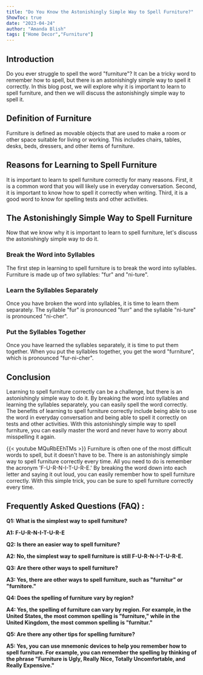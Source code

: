 ```yaml
---
title: "Do You Know the Astonishingly Simple Way to Spell Furniture?"
ShowToc: true 
date: "2023-04-24"
author: "Amanda Blish" 
tags: ["Home Decor","Furniture"]
---
```

## Introduction

Do you ever struggle to spell the word "furniture"? It can be a tricky word to remember how to spell, but there is an astonishingly simple way to spell it correctly. In this blog post, we will explore why it is important to learn to spell furniture, and then we will discuss the astonishingly simple way to spell it.

## Definition of Furniture

Furniture is defined as movable objects that are used to make a room or other space suitable for living or working. This includes chairs, tables, desks, beds, dressers, and other items of furniture.

## Reasons for Learning to Spell Furniture

It is important to learn to spell furniture correctly for many reasons. First, it is a common word that you will likely use in everyday conversation. Second, it is important to know how to spell it correctly when writing. Third, it is a good word to know for spelling tests and other activities.

## The Astonishingly Simple Way to Spell Furniture

Now that we know why it is important to learn to spell furniture, let's discuss the astonishingly simple way to do it.

### Break the Word into Syllables

The first step in learning to spell furniture is to break the word into syllables. Furniture is made up of two syllables: "fur" and "ni-ture".

### Learn the Syllables Separately

Once you have broken the word into syllables, it is time to learn them separately. The syllable "fur" is pronounced "furr" and the syllable "ni-ture" is pronounced "ni-cher".

### Put the Syllables Together

Once you have learned the syllables separately, it is time to put them together. When you put the syllables together, you get the word "furniture", which is pronounced "fur-ni-cher".

## Conclusion

Learning to spell furniture correctly can be a challenge, but there is an astonishingly simple way to do it. By breaking the word into syllables and learning the syllables separately, you can easily spell the word correctly. The benefits of learning to spell furniture correctly include being able to use the word in everyday conversation and being able to spell it correctly on tests and other activities. With this astonishingly simple way to spell furniture, you can easily master the word and never have to worry about misspelling it again.

{{< youtube MQuRbEEhTMs >}} 
Furniture is often one of the most difficult words to spell, but it doesn't have to be. There is an astonishingly simple way to spell furniture correctly every time. All you need to do is remember the acronym 'F-U-R-N-I-T-U-R-E.' By breaking the word down into each letter and saying it out loud, you can easily remember how to spell furniture correctly. With this simple trick, you can be sure to spell furniture correctly every time.

## Frequently Asked Questions (FAQ) :
**Q1: What is the simplest way to spell furniture?**

**A1: F-U-R-N-I-T-U-R-E**

**Q2: Is there an easier way to spell furniture?**

**A2: No, the simplest way to spell furniture is still F-U-R-N-I-T-U-R-E.**

**Q3: Are there other ways to spell furniture?**

**A3: Yes, there are other ways to spell furniture, such as "furnitur" or "furnitore."**

**Q4: Does the spelling of furniture vary by region?**

**A4: Yes, the spelling of furniture can vary by region. For example, in the United States, the most common spelling is "furniture," while in the United Kingdom, the most common spelling is "furnitur."**

**Q5: Are there any other tips for spelling furniture?**

**A5: Yes, you can use mnemonic devices to help you remember how to spell furniture. For example, you can remember the spelling by thinking of the phrase "Furniture is Ugly, Really Nice, Totally Uncomfortable, and Really Expensive."**





